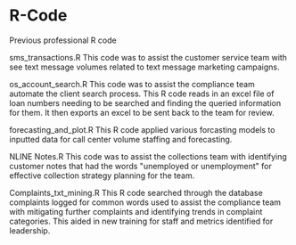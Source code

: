 # R-Code
Previous professional R code

sms_transactions.R
This code was to assist the customer service team with see text message volumes related to text message marketing campaigns.

os_account_search.R
This code was to assist the compliance team automate the client search process. This R code reads in an excel file of loan numbers needing to be searched and finding the queried information for them. It then exports an excel to be sent back to the team for review. 

forecasting_and_plot.R
This R code applied various forcasting models to inputted data for call center volume staffing and forecasting.

NLINE Notes.R
This code was to assist the collections team with identifying customer notes that had the words "unemployed or unemployment" for effective collection strategy planning for the team.

Complaints_txt_mining.R
This R code searched through the database complaints logged for common words used to assist the compliance team with mitigating further complaints and identifying trends in complaint categories. This aided in new training for staff and metrics identified for leadership.
